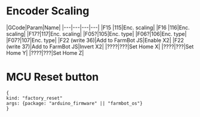 # Encoder Scaling
|GCode|Param|Name|
|---|---|---|---|
|F15 |115|Enc. scaling|
|F16 |116|Enc. scaling|
|F17?|117|Enc. scaling|
|F05?|105|Enc. type|
|F06?|106|Enc. type|
|F07?|107|Enc. type|
|F22 (write 36)|Add to FarmBot JS|Enable X2|
|F22 (write 37)|Add to FarmBot JS|Invert X2|
|????|???|Set Home X|
|????|???|Set Home Y|
|????|???|Set Home Z|

# MCU Reset button

```
{
kind: "factory_reset"
args: {package: "arduino_firmware" || "farmbot_os"}
}
```
